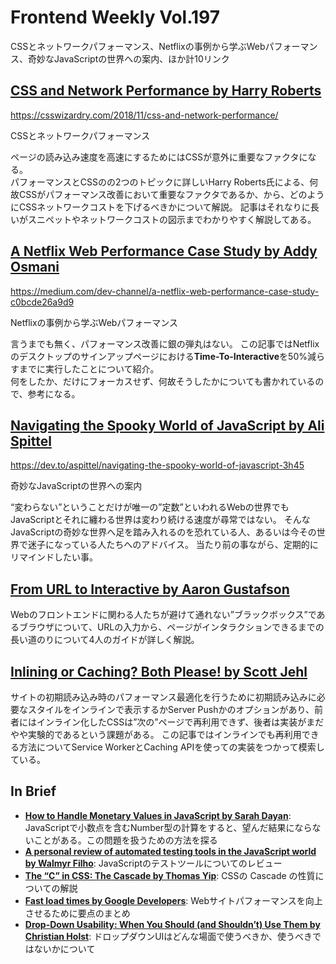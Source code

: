# Frontend Weekly Vol.197
CSSとネットワークパフォーマンス、Netflixの事例から学ぶWebパフォーマンス、奇妙なJavaScriptの世界への案内、ほか計10リンク

## [CSS and Network Performance by Harry Roberts](https://csswizardry.com/2018/11/css-and-network-performance/)

https://csswizardry.com/2018/11/css-and-network-performance/

CSSとネットワークパフォーマンス

ページの読み込み速度を高速にするためにはCSSが意外に重要なファクタになる。  
パフォーマンスとCSSのの2つのトピックに詳しいHarry Roberts氏による、何故CSSがパフォーマンス改善において重要なファクタであるか、から、どのようにCSSネットワークコストを下げるべきかについて解説。
記事はそれなりに長いがスニペットやネットワークコストの図示までわかりやすく解説してある。


## [A Netflix Web Performance Case Study by Addy Osmani](https://medium.com/dev-channel/a-netflix-web-performance-case-study-c0bcde26a9d9)

https://medium.com/dev-channel/a-netflix-web-performance-case-study-c0bcde26a9d9

Netflixの事例から学ぶWebパフォーマンス

言うまでも無く、パフォーマンス改善に銀の弾丸はない。
この記事ではNetflixのデスクトップのサインアップページにおける**Time-To-Interactive**を50%減らすまでに実行したことについて紹介。  
何をしたか、だけにフォーカスせず、何故そうしたかについても書かれているので、参考になる。

## [Navigating the Spooky World of JavaScript by Ali Spittel](https://dev.to/aspittel/navigating-the-spooky-world-of-javascript-3h45)

https://dev.to/aspittel/navigating-the-spooky-world-of-javascript-3h45

奇妙なJavaScriptの世界への案内

“変わらない”ということだけが唯一の”定数”といわれるWebの世界でもJavaScriptとそれに纏わる世界は変わり続ける速度が尋常ではない。
そんなJavaScriptの奇妙な世界へ足を踏み入れるのを恐れている人、あるいは今その世界で迷子になっている人たちへのアドバイス。
当たり前の事ながら、定期的にリマインドしたい事。

## [From URL to Interactive by Aaron Gustafson](https://alistapart.com/article/from-url-to-interactive)

Webのフロントエンドに関わる人たちが避けて通れない”ブラックボックス”であるブラウザについて、URLの入力から、ページがインタラクションできるまでの長い道のりについて4人のガイドが詳しく解説。

## [Inlining or Caching? Both Please! by Scott Jehl](https://www.filamentgroup.com/lab/inlining-cache.html)

サイトの初期読み込み時のパフォーマンス最適化を行うために初期読み込みに必要なスタイルをインラインで表示するかServer Pushかのオプションがあり、前者にはインライン化したCSSは”次の”ページで再利用できず、後者は実装がまだやや実験的であるという課題がある。
この記事ではインラインでも再利用できる方法についてService WorkerとCaching APIを使っての実装をつかって模索している。


## In Brief
- [**How to Handle Monetary Values in JavaScript by Sarah Dayan**](https://frontstuff.io/how-to-handle-monetary-values-in-javascript): JavaScriptで小数点を含むNumber型の計算をすると、望んだ結果にならないことがある。この問題を扱うための方法を探る
- [**A personal review of automated testing tools in the JavaScript world by Walmyr Filho**](https://itnext.io/a-personal-review-of-automated-testing-tools-in-the-javascript-world-3c504fe6e05d): JavaScriptのテストツールについてのレビュー
- [**The “C” in CSS: The Cascade by Thomas Yip**](https://css-tricks.com/the-c-in-css-the-cascade/): CSSの Cascade の性質についての解説
- [**Fast load times by Google Developers**](https://web.dev/fast): Webサイトパフォーマンスを向上させるために要点のまとめ
- [**Drop-Down Usability: When You Should (and Shouldn’t) Use Them by Christian Holst**](https://tracking.feedpress.it/link/9825/10765987):  ドロップダウンUIはどんな場面で使うべきか、使うべきではないかについて


